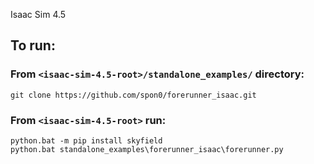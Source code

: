 Isaac Sim 4.5

## To run:

### From `<isaac-sim-4.5-root>/standalone_examples/` directory:  

`git clone https://github.com/spon0/forerunner_isaac.git`

### From `<isaac-sim-4.5-root>` run:  

`python.bat -m pip install skyfield`  
`python.bat standalone_examples\forerunner_isaac\forerunner.py`